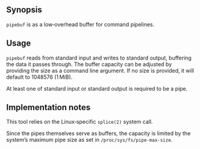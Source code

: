 ## Synopsis

`pipebuf` is as a low‐overhead buffer for command pipelines.

## Usage

`pipebuf` reads from standard input and writes to standard output, buffering the data it passes through. The buffer
capacity can be adjusted by providing the size as a command line argument. If no size is provided, it will default to
1048576 (1 MiB).

At least one of standard input or standard output is required to be a pipe.

## Implementation notes

This tool relies on the Linux‐specific `splice(2)` system call.

Since the pipes themselves serve as buffers, the capacity is limited by the system’s maximum pipe size as set in
`/proc/sys/fs/pipe-max-size`.
